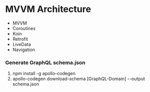 # MVVM Architecture
- MVVM
- Coroutines
- Koin
- Retrofit
- LiveData
- Navigation

### Generate GraphQL schema.json
1. npm install -g apollo-codegen
2. apollo-codegen download-schema [GraphQL-Domain] --output schema.json
